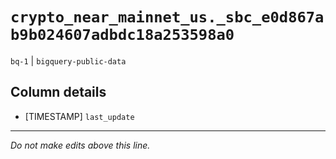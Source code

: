 # `crypto_near_mainnet_us._sbc_e0d867ab9b024607adbdc18a253598a0`
`bq-1` | `bigquery-public-data`

## Column details
* [TIMESTAMP] `last_update`

-------------------------------------------------------------------------------
*Do not make edits above this line.*
